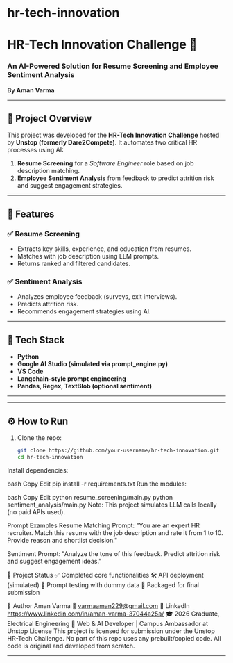 # hr-tech-innovation
# HR-Tech Innovation Challenge 🚀

### An AI-Powered Solution for Resume Screening and Employee Sentiment Analysis  
**By Aman Varma**

---

## 📌 Project Overview

This project was developed for the **HR-Tech Innovation Challenge** hosted by **Unstop (formerly Dare2Compete)**. It automates two critical HR processes using AI:

1. **Resume Screening** for a *Software Engineer* role based on job description matching.
2. **Employee Sentiment Analysis** from feedback to predict attrition risk and suggest engagement strategies.

---

## 🧠 Features

### ✅ Resume Screening
- Extracts key skills, experience, and education from resumes.
- Matches with job description using LLM prompts.
- Returns ranked and filtered candidates.

### ✅ Sentiment Analysis
- Analyzes employee feedback (surveys, exit interviews).
- Predicts attrition risk.
- Recommends engagement strategies using AI.

---

## 🧰 Tech Stack

- **Python**
- **Google AI Studio (simulated via prompt_engine.py)**
- **VS Code**
- **Langchain-style prompt engineering**
- **Pandas, Regex, TextBlob (optional sentiment)**

---

---

## ⚙️ How to Run

1. Clone the repo:
   ```bash
   git clone https://github.com/your-username/hr-tech-innovation.git
   cd hr-tech-innovation
Install dependencies:

bash
Copy
Edit
pip install -r requirements.txt
Run the modules:

bash
Copy
Edit
python resume_screening/main.py
python sentiment_analysis/main.py
Note: This project simulates LLM calls locally (no paid APIs used).

Prompt Examples
Resume Matching Prompt:
"You are an expert HR recruiter. Match this resume with the job description and rate it from 1 to 10. Provide reason and shortlist decision."

Sentiment Prompt:
"Analyze the tone of this feedback. Predict attrition risk and suggest engagement ideas."

🚀 Project Status
✅ Completed core functionalities
🛠️ API deployment (simulated)
🧪 Prompt testing with dummy data
📎 Packaged for final submission

👤 Author
Aman Varma
📧 varmaaman229@gmail.com
🔗 LinkedIn https://www.linkedin.com/in/aman-varma-37044a25a/
🎓 2026 Graduate, Electrical Engineering
🚀 Web & AI Developer | Campus Ambassador at Unstop
License
This project is licensed for submission under the Unstop HR-Tech Challenge.
No part of this repo uses any prebuilt/copied code. All code is original and developed from scratch.


---






